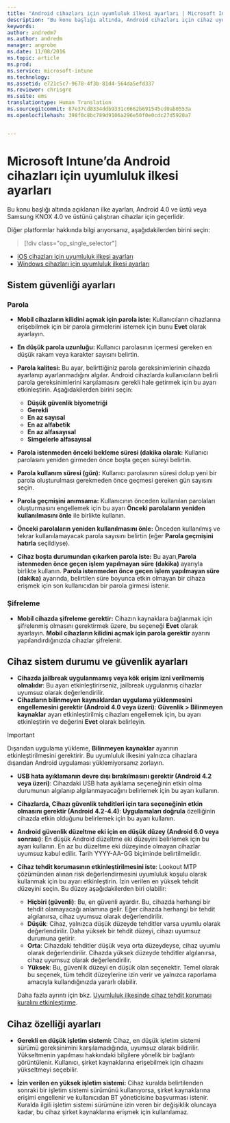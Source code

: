 ```yaml
---
title: "Android cihazları için uyumluluk ilkesi ayarları | Microsoft Intune"
description: "Bu konu başlığı altında, Android cihazları için cihaz uyumluluk ilkesi ayarları açıklanır."
keywords: 
author: andredm7
ms.author: andredm
manager: angrobe
ms.date: 11/08/2016
ms.topic: article
ms.prod: 
ms.service: microsoft-intune
ms.technology: 
ms.assetid: e721c5c7-9678-4f3b-81d4-564da5efd337
ms.reviewer: chrisgre
ms.suite: ems
translationtype: Human Translation
ms.sourcegitcommit: 87e37cd8334ddb9331c0662b691545cd0ab0553a
ms.openlocfilehash: 398f0c8bc789d9106a296e50f0e0cdc27d5920a7


---
```



# <a name="compliance-policy-settings-for-android-devices-in-microsoft-intune"></a>Microsoft Intune’da Android cihazları için uyumluluk ilkesi ayarları

Bu konu başlığı altında açıklanan ilke ayarları, Android 4.0 ve üstü veya Samsung KNOX 4.0 ve üstünü çalıştıran cihazlar için geçerlidir.

Diğer platformlar hakkında bilgi arıyorsanız, aşağıdakilerden birini seçin:
> [!div class="op_single_selector"]
- [iOS cihazları için uyumluluk ilkesi ayarları](ios-compliance-policy-settings-in-microsoft-intune.md)
- [Windows cihazları için uyumluluk ilkesi ayarları](windows-compliance-policy-settings-in-microsoft-intune.md)

## <a name="system-security-settings"></a>Sistem güvenliği ayarları
### <a name="password"></a>Parola
- **Mobil cihazların kilidini açmak için parola iste:** Kullanıcıların cihazlarına erişebilmek için bir parola girmelerini istemek için bunu **Evet** olarak ayarlayın.

-  **En düşük parola uzunluğu:** Kullanıcı parolasının içermesi gereken en düşük rakam veya karakter sayısını belirtin.

- **Parola kalitesi:** Bu ayar, belirttiğiniz parola gereksinimlerinin cihazda ayarlanıp ayarlanmadığını algılar. Android cihazlarda kullanıcıların belirli parola gereksinimlerini karşılamasını gerekli hale getirmek için bu ayarı etkinleştirin. Aşağıdakilerden birini seçin:

  -   **Düşük güvenlik biyometriği**
  -   **Gerekli**
  -   **En az sayısal**
  -   **En az alfabetik**
  -   **En az alfasayısal**
  -   **Simgelerle alfasayısal**

- **Parola istenmeden önceki bekleme süresi (dakika olarak:**  Kullanıcı parolasını yeniden girmeden önce boşta geçen süreyi belirtin.

- **Parola kullanım süresi (gün):** Kullanıcı parolasının süresi dolup yeni bir parola oluşturulması gerekmeden önce geçmesi gereken gün sayısını seçin.

- **Parola geçmişini anımsama:** Kullanıcının önceden kullanılan parolaları oluşturmasını engellemek için bu ayarı **Önceki parolaların yeniden kullanılmasını önle** ile birlikte kullanın.

- **Önceki parolaların yeniden kullanılmasını önle:** Önceden kullanılmış ve tekrar kullanılamayacak parola sayısını belirtin (eğer **Parola geçmişini hatırla** seçildiyse).

- **Cihaz boşta durumundan çıkarken parola iste:** Bu ayarı,**Parola istenmeden önce geçen işlem yapılmayan süre (dakika)** ayarıyla birlikte kullanın. **Parola istenmeden önce geçen işlem yapılmayan süre (dakika)** ayarında, belirtilen süre boyunca etkin olmayan bir cihaza erişmek için son kullanıcıdan bir parola girmesi istenir.

### <a name="encryption"></a>Şifreleme
- **Mobil cihazda şifreleme gerektir:** Cihazın kaynaklara bağlanmak için şifrelenmiş olmasını gerektirmek üzere, bu seçeneği **Evet** olarak ayarlayın. **Mobil cihazların kilidini açmak için parola gerektir** ayarını yapılandırdığınızda cihazlar şifrelenir.

## <a name="device-health-and-security-settings"></a>Cihaz sistem durumu ve güvenlik ayarları

- **Cihazda jailbreak uygulanmamış veya kök erişim izni verilmemiş olmalıdır**: Bu ayarı etkinleştirirseniz, jailbreak uygulanmış cihazlar uyumsuz olarak değerlendirilir.
- **Cihazların bilinmeyen kaynaklardan uygulama yüklenmesini engellemesini gerektir (Android 4.0 veya üzeri)**: **Güvenlik > Bilinmeyen kaynaklar** ayarı etkinleştirilmiş cihazları engellemek için, bu ayarı etkinleştirin ve değerini **Evet** olarak belirleyin.  

>[!IMPORTANT]
>Dışarıdan uygulama yükleme, **Bilinmeyen kaynaklar** ayarının etkinleştirilmesini gerektirir. Bu uyumluluk ilkesini yalnızca cihazlara dışarıdan Android uygulaması yüklemiyorsanız zorlayın.

- **USB hata ayıklamanın devre dışı bırakılmasını gerektir (Android 4.2 veya üzeri)**: Cihazdaki USB hata ayıklama seçeneğinin etkin olma durumunun algılanıp algılanmayacağını belirlemek için bu ayarı kullanın.
- **Cihazlarda, Cihazı güvenlik tehditleri için tara seçeneğinin etkin olmasını gerektir (Android 4.2-4.4)**: **Uygulamaları doğrula** özelliğinin cihazda etkin olduğunu belirlemek için bu ayarı kullanın.
- **Android güvenlik düzeltme eki için en düşük düzey (Android 6.0 veya sonrası)**: En düşük Android düzeltme eki düzeyini belirlemek için bu ayarı kullanın.  En az bu düzeltme eki düzeyinde olmayan cihazlar uyumsuz kabul edilir. Tarih YYYY-AA-GG biçiminde belirtilmelidir.
- **Cihaz tehdit korumasının etkinleştirilmesini iste**: Lookout MTP çözümünden alınan risk değerlendirmesini uyumluluk koşulu olarak kullanmak için bu ayarı etkinleştirin. İzin verilen en yüksek tehdit düzeyini seçin. Bu düzey aşağıdakilerden biri olabilir:

  - **Hiçbiri (güvenli)**: Bu, en güvenli ayardır. Bu, cihazda herhangi bir tehdit olamayacağı anlamına gelir. Eğer cihazda herhangi bir tehdit algılanırsa, cihaz uyumsuz olarak değerlendirilir.
  - **Düşük**: Cihaz, yalnızca düşük düzeyde tehditler varsa uyumlu olarak değerlendirilir. Daha yüksek bir tehdit düzeyi, cihazı uyumsuz durumuna getirir.
  - **Orta**: Cihazdaki tehditler düşük veya orta düzeydeyse, cihaz uyumlu olarak değerlendirilir. Cihazda yüksek düzeyde tehditler algılanırsa, cihaz uyumsuz olarak değerlendirilir.
  - **Yüksek**: Bu, güvenlik düzeyi en düşük olan seçenektir. Temel olarak bu seçenek, tüm tehdit düzeylerine izin verir ve yalnızca raporlama amacıyla kullandığınızda yararlı olabilir.

  Daha fazla ayrıntı için bkz. [Uyumluluk ilkesinde cihaz tehdit koruması kuralını etkinleştirme](enable-device-threat-protection-rule-in-compliance-policy.md).

## <a name="device-property-settings"></a>Cihaz özelliği ayarları

- **Gerekli en düşük işletim sistemi:** Cihaz, en düşük işletim sistemi sürümü gereksinimini karşılamadığında, uyumsuz olarak bildirilir.
  Yükseltmenin yapılması hakkındaki bilgilere yönelik bir bağlantı görüntülenir. Kullanıcı, şirket kaynaklarına erişebilmek için cihazını yükseltmeyi seçebilir.

- **İzin verilen en yüksek işletim sistemi:** Cihaz kuralda belirtilenden sonraki bir işletim sistemi sürümünü kullanıyorsa, şirket kaynaklarına erişimi engellenir ve kullanıcıdan BT yöneticisine başvurması istenir. Kuralda ilgili işletim sistemi sürümüne izin veren bir değişiklik oluncaya kadar, bu cihaz şirket kaynaklarına erişmek için kullanılamaz.



<!--HONumber=Dec16_HO2-->


